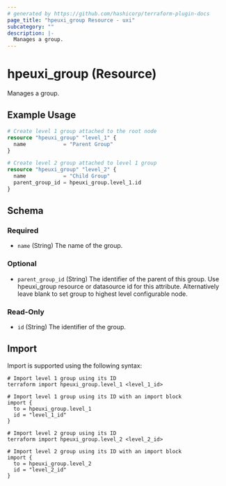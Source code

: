 ```yaml
---
# generated by https://github.com/hashicorp/terraform-plugin-docs
page_title: "hpeuxi_group Resource - uxi"
subcategory: ""
description: |-
  Manages a group.
---
```


# hpeuxi_group (Resource)

Manages a group.

## Example Usage

```terraform
# Create level 1 group attached to the root node
resource "hpeuxi_group" "level_1" {
  name            = "Parent Group"
}

# Create level 2 group attached to level 1 group
resource "hpeuxi_group" "level_2" {
  name            = "Child Group"
  parent_group_id = hpeuxi_group.level_1.id
}
```

<!-- schema generated by tfplugindocs -->
## Schema

### Required

- `name` (String) The name of the group.

### Optional

- `parent_group_id` (String) The identifier of the parent of this group. Use hpeuxi_group resource or datasource id for this attribute. Alternatively leave blank to set group to highest level configurable node.

### Read-Only

- `id` (String) The identifier of the group.

## Import

Import is supported using the following syntax:

```shell
# Import level 1 group using its ID
terraform import hpeuxi_group.level_1 <level_1_id>

# Import level 1 group using its ID with an import block
import {
  to = hpeuxi_group.level_1
  id = "level_1_id"
}

# Import level 2 group using its ID
terraform import hpeuxi_group.level_2 <level_2_id>

# Import level 2 group using its ID with an import block
import {
  to = hpeuxi_group.level_2
  id = "level_2_id"
}
```
